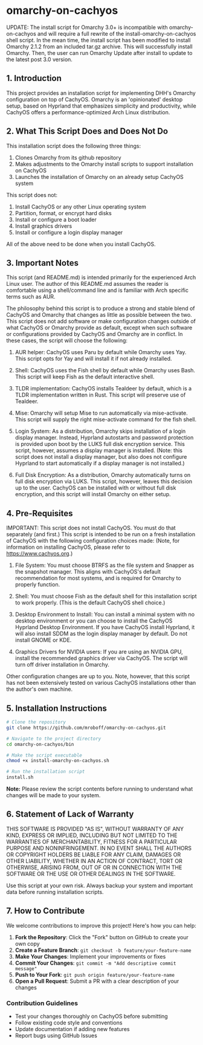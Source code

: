 # omarchy-on-cachyos

UPDATE: The install script for Omarchy 3.0+ is incompatible with omarchy-on-cachyos and will require a full rewrite of the install-omarchy-on-cachyos shell script. In the mean time, the install script has been modified to install Omarchy 2.1.2 from an included tar.gz archive. This will successfully install Omarchy. Then, the user can run Omarchy Update after install to update to the latest post 3.0 version.

## 1. Introduction

This project provides an installation script for implementing DHH's Omarchy configuration on top of CachyOS. Omarchy is an 'opinionated' desktop setup, based on Hyprland that emphasizes simplicity and productivity, while CachyOS offers a performance-optimized Arch Linux distribution.

## 2. What This Script Does and Does Not Do

This installation script does the following three things:

 1) Clones Omarchy from its github repository 
 2) Makes adjustments to the Omarchy install scripts to support installation on CachyOS
 3) Launches the installation of Omarchy on an already setup CachyOS system

This script does not:
 
 1) Install CachyOS or any other Linux operating system
 2) Partition, format, or encrypt hard disks
 3) Install or configure a boot loader
 4) Install graphics drivers
 5) Install or configure a login display manager

All of the above need to be done when you install CachyOS. 

## 3. Important Notes

This script (and README.md) is intended primarily for the experienced Arch Linux user. The author of this README.md assumes the reader is comfortable using a shell/command line and is familiar with Arch specific terms such as AUR.

The philosophy behind this script is to produce a strong and stable blend of CachyOS and Omarchy that changes as little as possible between the two. This script does not add software or make configuration changes outside of what CachyOS or Omarchy provide as default, except when such software or configurations provided by CachyOS and Omarchy are in conflict. In these cases, the script will choose the following:

1. AUR helper: CachyOS uses Paru by default while Omarchy uses Yay. This script opts for Yay and will install it if not already installed.

2. Shell: CachyOS uses the Fish shell by default while Omarchy uses Bash. This script will keep Fish as the default interactive shell.

3. TLDR implementation: CachyOS installs Tealdeer by default, which is a TLDR implementation written in Rust. This script will preserve use of Tealdeer.

4. Mise: Omarchy will setup Mise to run automatically via mise-activate. This script will supply the right mise-activate command for the fish shell.

5. Login System: As a distribution, Omarchy skips installation of a login display manager. Instead, Hyprland autostarts and password protection is provided upon boot by the LUKS full disk encryption service. This script, however, assumes a display manager is installed. (Note: this script does not install a display manager, but also does not configure Hyprland to start automatically if a display manager is not installed.)

6. Full Disk Encryption: As a distribution, Omarchy automatically turns on full disk encryption via LUKS. This script, however, leaves this decision up to the user. CachyOS can be installed with or without full disk encryption, and this script will install Omarchy on either setup.  

## 4. Pre-Requisites

IMPORTANT: This script does not install CachyOS. You must do that separately (and first.) This script is intended to be run on a fresh installation of CachyOS with the following configuration choices made: (Note, for information on installing CachyOS, please refer to https://www.cachyos.org.) 

1. File System: You must choose BTRFS as the file system and Snapper as the snapshot manager. This aligns with CachyOS's default recommendation for most systems, and is required for Omarchy to properly function.

2. Shell: You must choose Fish as the default shell for this installation script to work properly. (This is the default CachyOS shell choice.)

3. Desktop Environment to Install: You can install a minimal system with no desktop environment or you can choose to install the CachyOS Hyprland Desktop Environment. If you have CachyOS install Hyprland, it will also install SDDM as the login display manager by default. Do not install GNOME or KDE.

4. Graphics Drivers for NVIDIA users: If you are using an NVIDIA GPU, install the recommended graphics driver via CachyOS. The script will turn off driver installation in Omarchy. 

Other configuration changes are up to you. Note, however, that this script has not been extensively tested on various CachyOS installations other than the author's own machine.

## 5. Installation Instructions

```bash
# Clone the repository
git clone https://github.com/mroboff/omarchy-on-cachyos.git

# Navigate to the project directory
cd omarchy-on-cachyos/bin

# Make the script executable
chmod +x install-omarchy-on-cachyos.sh

# Run the installation script
install.sh
```

**Note:** Please review the script contents before running to understand what changes will be made to your system.

## 6. Statement of Lack of Warranty

THIS SOFTWARE IS PROVIDED "AS IS", WITHOUT WARRANTY OF ANY KIND, EXPRESS OR IMPLIED, INCLUDING BUT NOT LIMITED TO THE WARRANTIES OF MERCHANTABILITY, FITNESS FOR A PARTICULAR PURPOSE AND NONINFRINGEMENT. IN NO EVENT SHALL THE AUTHORS OR COPYRIGHT HOLDERS BE LIABLE FOR ANY CLAIM, DAMAGES OR OTHER LIABILITY, WHETHER IN AN ACTION OF CONTRACT, TORT OR OTHERWISE, ARISING FROM, OUT OF OR IN CONNECTION WITH THE SOFTWARE OR THE USE OR OTHER DEALINGS IN THE SOFTWARE.

Use this script at your own risk. Always backup your system and important data before running installation scripts.

## 7. How to Contribute

We welcome contributions to improve this project! Here's how you can help:

1. **Fork the Repository**: Click the "Fork" button on GitHub to create your own copy
2. **Create a Feature Branch**: `git checkout -b feature/your-feature-name`
3. **Make Your Changes**: Implement your improvements or fixes
4. **Commit Your Changes**: `git commit -m "Add descriptive commit message"`
5. **Push to Your Fork**: `git push origin feature/your-feature-name`
6. **Open a Pull Request**: Submit a PR with a clear description of your changes

### Contribution Guidelines
- Test your changes thoroughly on CachyOS before submitting
- Follow existing code style and conventions
- Update documentation if adding new features
- Report bugs using GitHub Issues 
